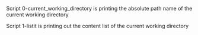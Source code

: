 Script 0-current_working_directory is printing the absolute path name of the current working directory

Script 1-listit is printing out the content list of the current working directory
